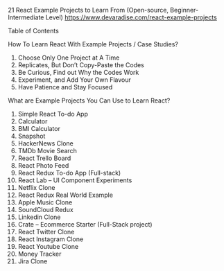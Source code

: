 21 React Example Projects to Learn From (Open-source, Beginner-Intermediate Level)
https://www.devaradise.com/react-example-projects

Table of Contents	

How To Learn React With Example Projects / Case Studies?
1. Choose Only One Project at A Time
2. Replicates, But Don’t Copy-Paste the Codes
3. Be Curious, Find out Why the Codes Work
4. Experiment, and Add Your Own Flavour
5. Have Patience and Stay Focused

What are Example Projects You Can Use to Learn React?
1. Simple React To-do App
2. Calculator
3. BMI Calculator
4. Snapshot
5. HackerNews Clone
6. TMDb Movie Search
7. React Trello Board
8. React Photo Feed
9. React Redux To-do App (Full-stack)
10. React Lab – UI Component Experiments
11. Netflix Clone
12. React Redux Real World Example
13. Apple Music Clone
14. SoundCloud Redux
15. Linkedin Clone
16. Crate – Ecommerce Starter (Full-Stack project)
17. React Twitter Clone
18. React Instagram Clone
19. React Youtube Clone
20. Money Tracker
21. Jira Clone
